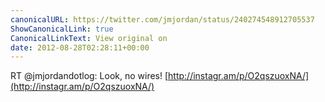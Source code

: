 ```yaml
---
canonicalURL: https://twitter.com/jmjordan/status/240274548912705537
ShowCanonicalLink: true
CanonicalLinkText: View original on
date: 2012-08-28T02:28:11+00:00
---
```

RT @jmjordandotlog: Look, no wires! [http://instagr.am/p/O2qszuoxNA/](http://instagr.am/p/O2qszuoxNA/)